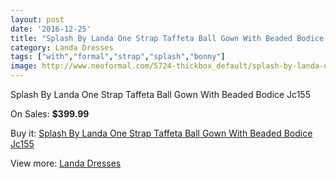 ```yaml
---
layout: post
date: '2016-12-25'
title: "Splash By Landa One Strap Taffeta Ball Gown With Beaded Bodice Jc155"
category: Landa Dresses
tags: ["with","formal","strap","splash","bonny"]
image: http://www.neoformal.com/5724-thickbox_default/splash-by-landa-one-strap-taffeta-ball-gown-with-beaded-bodice-jc155.jpg
---
```

Splash By Landa One Strap Taffeta Ball Gown With Beaded Bodice Jc155

On Sales: **$399.99**
<a href="https://www.neoformal.com/en/landa-dresses/2087-splash-by-landa-one-strap-taffeta-ball-gown-with-beaded-bodice-jc155.html"><amp-img layout="responsive" width="600" height="600" src="//www.neoformal.com/5724-thickbox_default/splash-by-landa-one-strap-taffeta-ball-gown-with-beaded-bodice-jc155.jpg" alt="Splash By Landa One Strap Taffeta Ball Gown With Beaded Bodice Jc155 0" /></a>
<a href="https://www.neoformal.com/en/landa-dresses/2087-splash-by-landa-one-strap-taffeta-ball-gown-with-beaded-bodice-jc155.html"><amp-img layout="responsive" width="600" height="600" src="//www.neoformal.com/5725-thickbox_default/splash-by-landa-one-strap-taffeta-ball-gown-with-beaded-bodice-jc155.jpg" alt="Splash By Landa One Strap Taffeta Ball Gown With Beaded Bodice Jc155 1" /></a>

Buy it: [Splash By Landa One Strap Taffeta Ball Gown With Beaded Bodice Jc155](https://www.neoformal.com/en/landa-dresses/2087-splash-by-landa-one-strap-taffeta-ball-gown-with-beaded-bodice-jc155.html "Splash By Landa One Strap Taffeta Ball Gown With Beaded Bodice Jc155")

View more: [Landa Dresses](https://www.neoformal.com/en/17-landa-dresses "Landa Dresses")